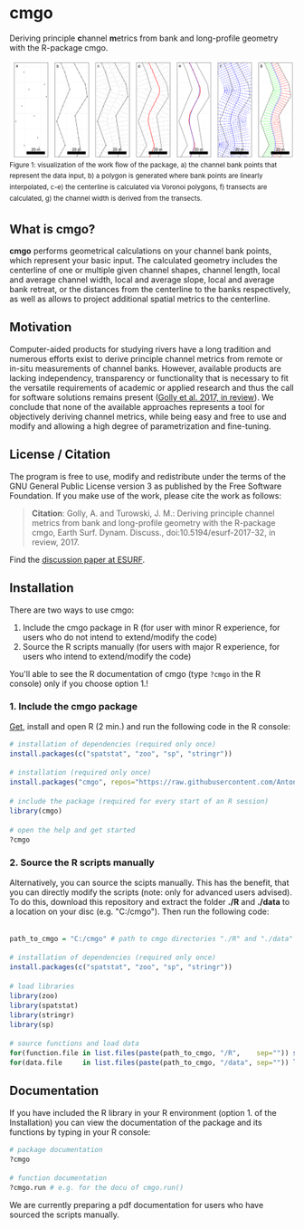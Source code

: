 # cmgo
Deriving principle **c**hannel **m**etrics from bank and long-profile geometry with the R-package cmgo.

![Workflow](https://raw.githubusercontent.com/AntoniusGolly/cmgo/master/man/figures/01_processing.png)
<sup>Figure 1: visualization of the work flow of the package, a) the channel bank points that represent the data input, b) a polygon is generated where bank points are linearly interpolated, c-e) the centerline is calculated via Voronoi polygons, f) transects are calculated, g) the channel width is derived from the transects.</sup>

## What is cmgo?

**cmgo** performs geometrical calculations on your channel bank points, which represent your basic input. The calculated geometry includes the centerline of one or multiple given channel shapes, channel length, local and average channel width, local and average slope, local and average bank retreat, or the distances from the centerline to the banks respectively, as well as allows to project additional spatial metrics to the centerline.

## Motivation

Computer-aided products for studying rivers have a long tradition and numerous efforts exist to derive principle channel metrics from remote or in-situ measurements of channel banks. However, available products are lacking independency, transparency or functionality that is necessary to fit the versatile requirements of academic or applied research and thus the call for software solutions remains present ([Golly et al. 2017, in review](http://www.earth-surf-dynam-discuss.net/esurf-2017-32/)). We conclude that none of the available approaches represents a tool for objectively deriving channel metrics, while being easy and free to use and modify and allowing a high degree of parametrization and fine-tuning.

## License / Citation

The program is free to use, modify and redistribute under the terms of the GNU General Public License version 3 as published by the Free Software Foundation. If you make use of the work, please cite the work as follows:

>**Citation**: Golly, A. and Turowski, J. M.: Deriving principle channel metrics from bank and long-profile geometry with the R-package cmgo, Earth Surf. Dynam. Discuss., doi:10.5194/esurf-2017-32, in review, 2017.

Find the [discussion paper at ESURF](http://www.earth-surf-dynam-discuss.net/esurf-2017-32/).

## Installation

There are two ways to use cmgo:
1. Include the cmgo package in R (for user with minor R experience, for users who do not intend to extend/modify the code)
2. Source the R scripts manually (for users with major R experience, for users who intend to extend/modify the code)

You'll able to see the R documentation of cmgo (type `?cmgo` in the R console) only if you choose option 1.!

### 1. Include the cmgo package

[Get](https://cran.r-project.org/), install and open R (2 min.) and run the following code in the R console:

```R
# installation of dependencies (required only once)
install.packages(c("spatstat", "zoo", "sp", "stringr"))

# installation (required only once)
install.packages("cmgo", repos="https://raw.githubusercontent.com/AntoniusGolly/repos/master", type="source")

# include the package (required for every start of an R session)
library(cmgo)

# open the help and get started
?cmgo
```

### 2. Source the R scripts manually
Alternatively, you can source the scipts manually. This has the benefit, that you can directly modify the scripts (note: only for advanced users advised). To do this, download this repository and extract the folder **./R** and **./data** to a location on your disc (e.g. "C:/cmgo"). Then run the following code:

```R

path_to_cmgo = "C:/cmgo" # path to cmgo directories "./R" and "./data"

# installation of dependencies (required only once)
install.packages(c("spatstat", "zoo", "sp", "stringr"))

# load libraries
library(zoo)
library(spatstat)
library(stringr)
library(sp)

# source functions and load data
for(function.file in list.files(paste(path_to_cmgo, "/R",    sep="")) source(paste(path_to_cmgo, "/R/",    function.file, sep=""))
for(data.file     in list.files(paste(path_to_cmgo, "/data", sep="")) load(paste(path_to_cmgo,   "/data/", data.file,     sep=""))

```

## Documentation

If you have included the R library in your R environment (option 1. of the Installation) you can view the documentation of the package and its functions by typing in your R console:

```R
# package documentation
?cmgo

# function documentation
?cmgo.run # e.g. for the docu of cmgo.run()
```

We are currently preparing a pdf documentation for users who have sourced the scripts manually.


